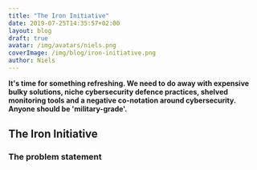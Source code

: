 ```yaml
---
title: "The Iron Initiative"
date: 2019-07-25T14:35:57+02:00
layout: blog
draft: true
avatar: /img/avatars/niels.png
coverImage: /img/blog/iron-initiative.png
author: Niels
---
```


**It's time for something refreshing. We need to do away with expensive bulky solutions, niche cybersecurity defence practices, shelved monitoring tools and a negative co-notation around cybersecurity. Anyone should be 'military-grade'.**

## **The Iron Initiative**

### The problem statement

### 